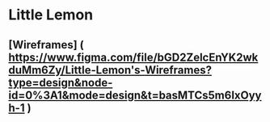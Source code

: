 # Little Lemon

## [Wireframes] ( https://www.figma.com/file/bGD2ZelcEnYK2wkduMm6Zy/Little-Lemon's-Wireframes?type=design&node-id=0%3A1&mode=design&t=basMTCs5m6IxOyyh-1 )
